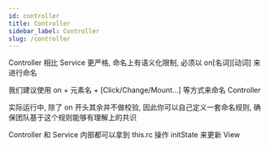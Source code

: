 ```yaml
---
id: controller
title: Controller
sidebar_label: Controller
slug: /controller
---
```


Controller 相比 Service 更严格, 命名上有语义化限制, 必须以 on[名词][动词] 来进行命名 

我们建议使用 on + 元素名 + [Click/Change/Mount...] 等方式来命名 Controller

实际运行中, 除了 on 开头其余并不做校验, 因此你可以自己定义一套命名规则, 确保团队基于这个规则能够有理解上的共识

Controller 和 Service 内部都可以拿到 this.rc 操作 initState 来更新 View